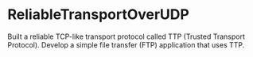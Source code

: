 # ReliableTransportOverUDP
Built a reliable TCP-like transport protocol called TTP (Trusted Transport Protocol). Develop a  simple file transfer (FTP) application that uses TTP.

